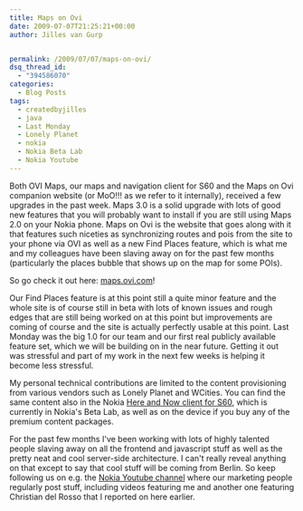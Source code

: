 ```yaml
---
title: Maps on Ovi
date: 2009-07-07T21:25:21+00:00
author: Jilles van Gurp


permalink: /2009/07/07/maps-on-ovi/
dsq_thread_id:
  - "394586070"
categories:
  - Blog Posts
tags:
  - createdbyjilles
  - java
  - Last Monday
  - Lonely Planet
  - nokia
  - Nokia Beta Lab
  - Nokia Youtube
---
```

Both OVI Maps, our maps and navigation client for S60 and the Maps on Ovi companion website (or MoO!!! as we refer to it internally), received a few upgrades in the past week. Maps 3.0 is a solid upgrade with lots of good new features that you will probably want to install if you are still using Maps 2.0 on your Nokia phone. Maps on Ovi is the website that goes along with it that features such niceties as synchronizing routes and pois from the site to your phone via OVI as well as a new Find Places feature, which is what me and my colleagues have been slaving away on for the past few months (particularly the places bubble that shows up on the map for some POIs).

So go check it out here: [maps.ovi.com](http://maps.ovi.com)! 

Our Find Places feature is at this point still a quite minor feature and the whole site is of course still in beta with lots of known issues and rough edges that are still being worked on at this point but improvements are coming of course and the site is actually perfectly usable at this point. Last Monday was the big 1.0 for our team and our first real publicly available feature set, which we will be building on in the near future. Getting it out was stressful and part of my work in the next few weeks is helping it become less stressful. 

My personal technical contributions are limited to the content provisioning from various vendors such as Lonely Planet and WCities. You can find the same content also in the Nokia [Here and Now client for S60](http://betalabs.nokia.com/betas/view/here-and-now), which is currently in Nokia's Beta Lab, as well as on the device if you buy any of the premium content packages.

For the past few months I've been working with lots of highly talented people slaving away on all the frontend and javascript stuff as well as the pretty neat and cool server-side architecture. I can't really reveal anything on that except to say that cool stuff will be coming from Berlin. So keep following us on e.g. the [Nokia Youtube channel](http://www.youtube.com/user/NokiaConversations) where our marketing people regularly post stuff, including videos featuring me and another one featuring Christian del Rosso that I reported on here earlier. 